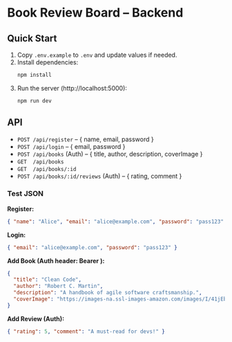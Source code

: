 # Book Review Board – Backend

## Quick Start
1. Copy `.env.example` to `.env` and update values if needed.
2. Install dependencies:
   ```bash
   npm install
   ```
3. Run the server (http://localhost:5000):
   ```bash
   npm run dev
   ```

## API
- `POST /api/register` – { name, email, password }
- `POST /api/login` – { email, password }
- `POST /api/books` (Auth) – { title, author, description, coverImage }
- `GET  /api/books`
- `GET  /api/books/:id`
- `POST /api/books/:id/reviews` (Auth) – { rating, comment }

### Test JSON
**Register:**
```json
{ "name": "Alice", "email": "alice@example.com", "password": "pass123" }
```
**Login:**
```json
{ "email": "alice@example.com", "password": "pass123" }
```
**Add Book (Auth header: Bearer <token>):**
```json
{
  "title": "Clean Code",
  "author": "Robert C. Martin",
  "description": "A handbook of agile software craftsmanship.",
  "coverImage": "https://images-na.ssl-images-amazon.com/images/I/41jEbK-jG+L._SX374_BO1,204,203,200_.jpg"
}
```
**Add Review (Auth):**
```json
{ "rating": 5, "comment": "A must-read for devs!" }
```
